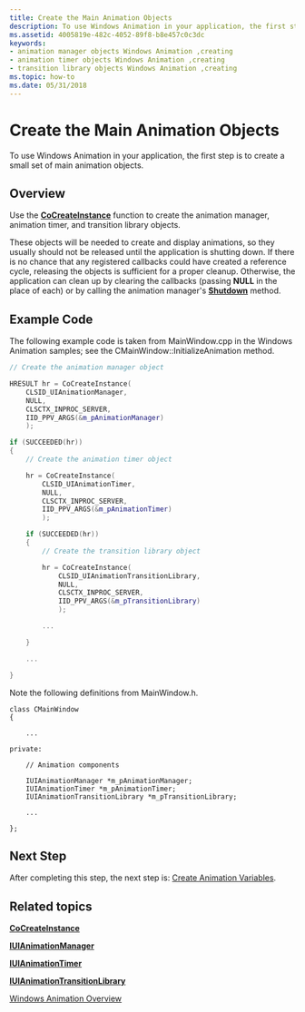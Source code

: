 ```yaml
---
title: Create the Main Animation Objects
description: To use Windows Animation in your application, the first step is to create a small set of main animation objects.
ms.assetid: 4005819e-482c-4052-89f8-b8e457c0c3dc
keywords:
- animation manager objects Windows Animation ,creating
- animation timer objects Windows Animation ,creating
- transition library objects Windows Animation ,creating
ms.topic: how-to
ms.date: 05/31/2018
---
```


# Create the Main Animation Objects

To use Windows Animation in your application, the first step is to create a small set of main animation objects.

## Overview

Use the [**CoCreateInstance**](/windows/desktop/api/combaseapi/nf-combaseapi-cocreateinstance) function to create the animation manager, animation timer, and transition library objects.

These objects will be needed to create and display animations, so they usually should not be released until the application is shutting down. If there is no chance that any registered callbacks could have created a reference cycle, releasing the objects is sufficient for a proper cleanup. Otherwise, the application can clean up by clearing the callbacks (passing **NULL** in the place of each) or by calling the animation manager's [**Shutdown**](/windows/desktop/api/UIAnimation/nf-uianimation-iuianimationmanager-shutdown) method.

## Example Code

The following example code is taken from MainWindow.cpp in the Windows Animation samples; see the CMainWindow::InitializeAnimation method.


```C++
// Create the animation manager object

HRESULT hr = CoCreateInstance(
    CLSID_UIAnimationManager,
    NULL,
    CLSCTX_INPROC_SERVER,
    IID_PPV_ARGS(&m_pAnimationManager)
    );

if (SUCCEEDED(hr))
{
    // Create the animation timer object

    hr = CoCreateInstance(
        CLSID_UIAnimationTimer,
        NULL,
        CLSCTX_INPROC_SERVER,
        IID_PPV_ARGS(&m_pAnimationTimer)
        );

    if (SUCCEEDED(hr))
    {
        // Create the transition library object

        hr = CoCreateInstance(
            CLSID_UIAnimationTransitionLibrary,
            NULL,
            CLSCTX_INPROC_SERVER,
            IID_PPV_ARGS(&m_pTransitionLibrary)
            );

        ...

    }

    ...

}
```



Note the following definitions from MainWindow.h.


```
class CMainWindow
{

    ...

private:

    // Animation components

    IUIAnimationManager *m_pAnimationManager;
    IUIAnimationTimer *m_pAnimationTimer;
    IUIAnimationTransitionLibrary *m_pTransitionLibrary;

    ...

};
```



## Next Step

After completing this step, the next step is: [Create Animation Variables](create-animation-variables.md).

## Related topics

<dl> <dt>

[**CoCreateInstance**](/windows/desktop/api/combaseapi/nf-combaseapi-cocreateinstance)
</dt> <dt>

[**IUIAnimationManager**](/windows/desktop/api/UIAnimation/nn-uianimation-iuianimationmanager)
</dt> <dt>

[**IUIAnimationTimer**](/windows/desktop/api/UIAnimation/nn-uianimation-iuianimationtimer)
</dt> <dt>

[**IUIAnimationTransitionLibrary**](/windows/desktop/api/UIAnimation/nn-uianimation-iuianimationtransitionlibrary)
</dt> <dt>

[Windows Animation Overview](scenic-animation-api-overview.md)
</dt> </dl>

 

 
